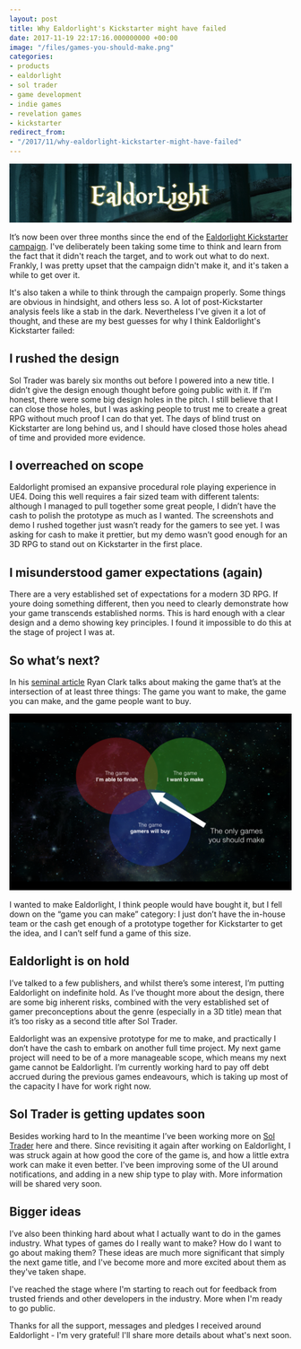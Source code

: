 ```yaml
---
layout: post
title: Why Ealdorlight's Kickstarter might have failed
date: 2017-11-19 22:17:16.000000000 +00:00
image: "/files/games-you-should-make.png"
categories:
- products
- ealdorlight
- sol trader
- game development
- indie games
- revelation games
- kickstarter
redirect_from:
- "/2017/11/why-ealdorlight-kickstarter-might-have-failed"
---
```

![Ealdorlight Banner](/files/el-banner.jpg)

It’s now been over three months since the end of the [Ealdorlight Kickstarter campaign](https://www.kickstarter.com/projects/chrismdp/ealdorlight). I've deliberately been taking some time to think and learn from the fact that it didn't reach the target, and to work out what to do next. Frankly, I was pretty upset that the campaign didn't make it, and it's taken a while to get over it.

It's also taken a while to think through the campaign properly. Some things are obvious in hindsight, and others less so. A lot of post-Kickstarter analysis feels like a stab in the dark. Nevertheless I've given it a lot of thought, and these are my best guesses for why I think Ealdorlight's Kickstarter failed:

## I rushed the design

Sol Trader was barely six months out before I powered into a new title. I didn’t give the design enough thought before going public with it. If I'm honest, there were some big design holes in the pitch. I still believe that I can close those holes, but I was asking people to trust me to create a great RPG without much proof I can do that yet. The days of blind trust on Kickstarter are long behind us, and I should have closed those holes ahead of time and provided more evidence.

## I overreached on scope

Ealdorlight promised an expansive procedural role playing experience in UE4. Doing this well requires a fair sized team with different talents: although I managed to pull together some great people, I didn’t have the cash to polish the prototype as much as I wanted. The screenshots and demo I rushed together just wasn’t ready for the gamers to see yet. I was asking for cash to make it prettier, but my demo wasn’t good enough for an 3D RPG to stand out on Kickstarter in the first place.

## I misunderstood gamer expectations (again)

There are a very established set of expectations for a modern 3D RPG. If youre doing something different, then you need to clearly demonstrate how your game transcends established norms. This is hard enough with a clear design and a demo showing key principles. I found it impossible to do this at the stage of project I was at.

## So what’s next?

In his [seminal article](https://www.gamasutra.com/blogs/RyanClark/20150917/253842/What_Makes_an_Indie_Hit_How_to_Choose_the_Right_Design.php) Ryan Clark talks about making the game that’s at the intersection of at least three things: The game you want to make, the game you can make, and the game people want to buy.

![Games you should make](/files/games-you-should-make.png)

I wanted to make Ealdorlight, I think people would have bought it, but I fell down on the “game you can make” category: I just don’t have the in-house team or the cash get enough of a prototype together for Kickstarter to get the idea, and I can’t self fund a game of this size.

## Ealdorlight is on hold

I’ve talked to a few publishers, and whilst there’s some interest, I’m putting Ealdorlight on indefinite hold. As I’ve thought more about the design, there are some big inherent risks, combined with the very established set of gamer preconceptions about the genre (especially in a 3D title) mean that it’s too risky as a second title after Sol Trader.

Ealdorlight was an expensive prototype for me to make, and practically I don’t have the cash to embark on another full time project. My next game project will need to be of a more manageable scope, which means my next game cannot be Ealdorlight. I’m currently working hard to pay off debt accrued during the previous games endeavours, which is taking up most of the capacity I have for work right now.

## Sol Trader is getting updates soon

Besides working hard to In the meantime I’ve been working more on [Sol Trader](http://soltrader.net) here and there. Since revisiting it again after working on Ealdorlight, I was struck again at how good the core of the game is, and how a little extra work can make it even better. I've been improving some of the UI around notifications, and adding in a new ship type to play with. More information will be shared very soon.

## Bigger ideas

I’ve also been thinking hard about what I actually want to do in the games industry. What types of games do I really want to make? How do I want to go about making them? These ideas are much more significant that simply the next game title, and I've become more and more excited about them as they've taken shape.

I've reached the stage where I'm starting to reach out for feedback from trusted friends and other developers in the industry. More when I'm ready to go public.

Thanks for all the support, messages and pledges I received around Ealdorlight - I'm very grateful! I'll share more details about what's next soon.

